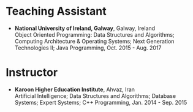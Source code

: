 


Teaching Assistant
===========
* **National University of Ireland, Galway**, Galway, Ireland <br />
Object Oriented Programming: Data Structures and Algorithms; Computing Architecture &
Operating Systems; Next Generation Technologies II; Java Programming, Oct. 2015 - Aug. 2017

Instructor
===========
* **Karoon Higher Education Institute**, Ahvaz, Iran <br />
Artificial Intelligence; Data Structures and Algorithms; Database Systems; Expert Systems; C++
Programming, Jan. 2014 - Sep. 2015


